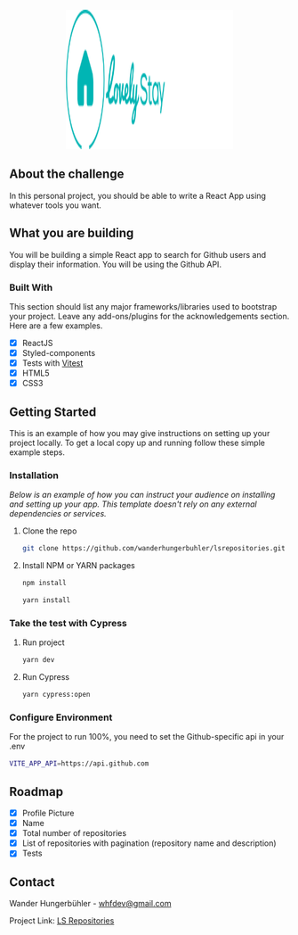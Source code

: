 <!-- PROJECT LOGO -->
<br />
<div align="center">
  <a href="https://github.com/wanderhungerbuhler/">
    <img src="src/assets/logo-lsrepositories.svg" alt="Logo" width="300" height="250">
  </a>
</div>

<!-- ABOUT THE CHALLENGE -->
## About the challenge

In this personal project, you should be able to write a React App using whatever tools you want.

## What you are building

You will be building a simple React app to search for Github users and display their information.
You will be using the Github API.


### Built With

This section should list any major frameworks/libraries used to bootstrap your project. Leave any add-ons/plugins for the acknowledgements section. Here are a few examples.

- [x] ReactJS
- [x] Styled-components
- [x] Tests with [Vitest](https://vitest.dev)
- [x] HTML5
- [x] CSS3

<!-- GETTING STARTED -->
## Getting Started

This is an example of how you may give instructions on setting up your project locally.
To get a local copy up and running follow these simple example steps.

### Installation

_Below is an example of how you can instruct your audience on installing and setting up your app. This template doesn't rely on any external dependencies or services._

1. Clone the repo

   ```sh
   git clone https://github.com/wanderhungerbuhler/lsrepositories.git
   ```
2. Install NPM or YARN packages

   ```sh
   npm install
   ```
   ```sh
   yarn install
   ```

### Take the test with Cypress
1. Run project

   ```sh
   yarn dev
   ```

2. Run Cypress

   ```sh
   yarn cypress:open
   ```

### Configure Environment
For the project to run 100%, you need to set the Github-specific api in your .env

   ```sh
   VITE_APP_API=https://api.github.com
   ```

<!-- ROADMAP -->
## Roadmap

- [x] Profile Picture
- [x] Name
- [x] Total number of repositories
- [x] List of repositories with pagination (repository name and description)
- [x] Tests

<!-- CONTACT -->
## Contact

Wander Hungerbühler - whfdev@gmail.com

Project Link: [LS Repositories](https://lsrepositories.vercel.app)
